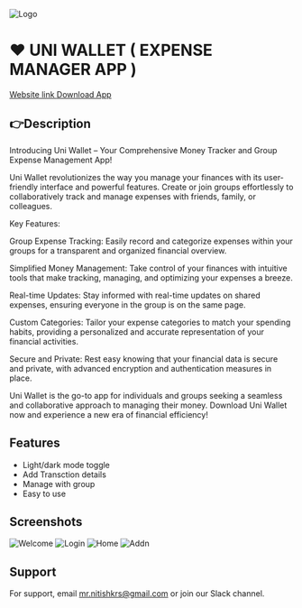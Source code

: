 
![Logo](https://blogger.googleusercontent.com/img/b/R29vZ2xl/AVvXsEjA8iYeL_ijcOynilcoAcnspHV3qVr7pvUbdFHFs88gocytRG0GQg6mCerqnUiqmPGp70a64wHxXctzwOn6fWFdlJWIIvHoW7aUu7QK9jwfkcC9y4MFqDAIGtfnjg4MId34ONhcZZ9kqjfF9Z41zKkap0aRRQohC7IMkps3SOdxSiwusoFD6IWjERW14xM/s1158/Group%2066.png)

# ❤️ UNI WALLET ( EXPENSE MANAGER APP )

[Website link ](https://mrnitishroy.github.io/Uni-Wallet/)
[Download App](https://github.com/MrNitishroy/Uni-Wallet/releases/download/1.1.2/UniWallet.1.1.2.apk)



## 👉Description
Introducing Uni Wallet – Your Comprehensive Money Tracker and Group Expense Management App!

Uni Wallet revolutionizes the way you manage your finances with its user-friendly interface and powerful features. Create or join groups effortlessly to collaboratively track and manage expenses with friends, family, or colleagues.

Key Features:

Group Expense Tracking: Easily record and categorize expenses within your groups for a transparent and organized financial overview.

Simplified Money Management: Take control of your finances with intuitive tools that make tracking, managing, and optimizing your expenses a breeze.

Real-time Updates: Stay informed with real-time updates on shared expenses, ensuring everyone in the group is on the same page.

Custom Categories: Tailor your expense categories to match your spending habits, providing a personalized and accurate representation of your financial activities.

Secure and Private: Rest easy knowing that your financial data is secure and private, with advanced encryption and authentication measures in place.

Uni Wallet is the go-to app for individuals and groups seeking a seamless and collaborative approach to managing their money. Download Uni Wallet now and experience a new era of financial efficiency!




## Features

- Light/dark mode toggle
- Add Transction details
- Manage with group
- Easy to use


## Screenshots

![Welcome](https://blogger.googleusercontent.com/img/b/R29vZ2xl/AVvXsEgCmfSA91nj1uqk3IKmQ79GUDncRrCLAvLhPnBmlZUeXQP2TxDqlfe3YUFiNRCZ_jGnamKaon6ZxN10EW5-jJkzc-L2T5OUQHRP8M_H1E-MWhWf_hjToAUDeawFpVkKpVQ07GdiROQ1pu0DoBGunnvlpuDCOXodxWncNJewbaMa9xdrMhQHv5Ow6CrC-eo/s596/welcome.png)
![Login](https://blogger.googleusercontent.com/img/b/R29vZ2xl/AVvXsEgSQlYeICKdIBASThDl_P9DIAEEezNs_rE_gYW2DOFBkdXxKxi4nz1bvWeO3bmuHg-bBe0SFvhRN_pqURyFqMnh_jYNhviyjyjIWTcnvmFa4iMc_HYhrd8x7GAy-j1sGb4aze9Ru0_dNf01J1SYGX_8EzOuE8Z1uNm4yl89hXHz_jUXg01c8mzHai1wSsk/s596/login.png)
![Home](https://blogger.googleusercontent.com/img/b/R29vZ2xl/AVvXsEjJEQkdbsXEn3LB64LK3JPO8S79oE-_idtxiKpp_HxBpD9_MrQMV_hk480h38RD3MpKOUWaP1nfVMXBfDID9X8xz7jjJbLTfG5cIhDOcdw8pn2z3rc0yR8SDoeSzbJYwAvovB_RA_b72zwMjEa2oSAGd07OueomoRNZoLQAHiCu3sAT5TLBTGdhziAD2ok/s596/home.png)
![Addn](https://blogger.googleusercontent.com/img/b/R29vZ2xl/AVvXsEg5mRwVbw_j8w8cbYoVp-vfOj-nKXvnW11X9S_S9YKqHk_bU2OqPbbOgTLWEo9Q1R5oSKKaK1WgbfQYUDNrCmusx7GDaErmPshLEQ0ajvhkwag1FswHH2RP8kepIo_9XZVHrrfBfd2jXRTBE0gbmVIM5BqiXqpszpWHwPBmPM-cpiN6yiwlCogFUHVfwiw/s590/add%20transaction.png)


## Support

For support, email mr.nitishkrs@gmail.com or join our Slack channel.

